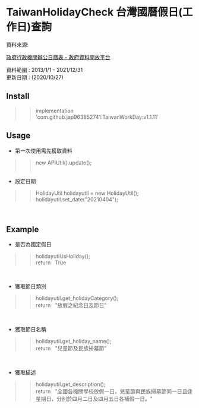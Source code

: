# TaiwanHolidayCheck 台灣國曆假日(工作日)查詢
資料來源:

[政府行政機關辦公日曆表 - 政府資料開放平台](https://data.gov.tw/dataset/26557)

資料範圍 : 
2013/1/1 - 2021/12/31 <br>
更新日期 : (2020/10/27)
</br>
## Install
>>  implementation 'com.github.jap963852741:TaiwanWorkDay:v1.1.11'


## Usage
- 第一次使用需先獲取資料
>>new APIUtil().update();
<br></br>
- 設定日期
>>HolidayUtil holidayutil = new HolidayUtil();<br>
>>holidayutil.set_date("20210404");
</br>


## Example
- 是否為國定假日
>> holidayutil.isHoliday();<br>
>>return &nbsp; True
</br>

- 獲取節日類別
>> holidayutil.get_holidayCategory();<br>
>> return &nbsp; "放假之紀念日及節日"
</br>

- 獲取節日名稱
>> holidayutil.get_holiday_name();<br>
>> return &nbsp; "兒童節及民族掃墓節"
</br>

- 獲取描述
>> holidayutil.get_description();<br>
>> return &nbsp; "全國各機關學校放假一日，兒童節與民族掃墓節同一日且逢星期日，分別於四月二日及四月五日各補假一日。"
</br>
<br></br><br></br>


